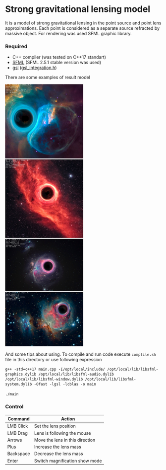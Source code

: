 # Strong gravitational lensing model

It is a model of strong gravitational lensing in the point source and point lens approximations. 
Each point is considered as a separate source refracted by massive object. For rendering was used SFML graphic library.

### Required
- C++ compiler (was tested on C++17 standart)
- [SFML](https://www.sfml-dev.org/) (SFML 2.5.1 stable version was used)
- [gsl](https://www.gnu.org/software/gsl/doc/html/index.html) ([gsl_integration.h](https://www.gnu.org/software/gsl/doc/html/integration.html))

There are some examples of result model

<img src="./output_images/BubbleNebula.jpeg" alt="Lensing of Bubble Nebula" width="50%" height="" title="Lensing of Bubble Nebula">

<img src="./output_images/CaliforniaNebula.jpeg" alt="Lensing of California Nebula" width="50%" height="" title="Lensing of California Nebula">

<img src="./output_images/OrionNebula.jpeg" alt="Lensing of Orion Nebula" width="50%" height="" title="Lensing of Orion Nebula">

<img src="./output_images/RunningManNebula.jpeg" alt="Lensing of Running Man Nebula" width="50%" height="" title="Lensing of Running Man Nebula">

And some tips about using. To compile and run code execute `complile.sh` file in this directory or use following expression 
    
    g++ -std=c++17 main.cpp -I/opt/local/include/ /opt/local/lib/libsfml-graphics.dylib /opt/local/lib/libsfml-audio.dylib  /opt/local/lib/libsfml-window.dylib /opt/local/lib/libsfml-system.dylib -Ofast -lgsl -lcblas -o main

    ./main

### Control

| Command |              Action            |
|---------|--------------------------------|
|LMB Click|  Set the lens position         |
|LMB Drag | Lens is following the mouse    |
|Arrows   | Move the lens in this direction|
|Plus     | Increase the lens mass         |
|Backspace| Decrease the lens mass         |
|Enter    | Switch magnification show mode |